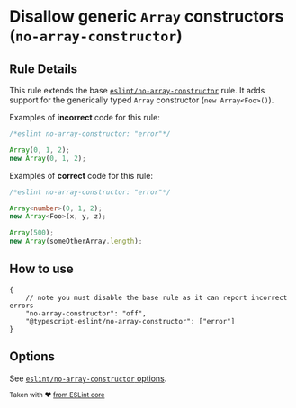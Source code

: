 # Disallow generic `Array` constructors (`no-array-constructor`)

## Rule Details

This rule extends the base [`eslint/no-array-constructor`](https://eslint.org/docs/rules/no-array-constructor) rule.
It adds support for the generically typed `Array` constructor (`new Array<Foo>()`).

Examples of **incorrect** code for this rule:

```ts
/*eslint no-array-constructor: "error"*/

Array(0, 1, 2);
new Array(0, 1, 2);
```

Examples of **correct** code for this rule:

```ts
/*eslint no-array-constructor: "error"*/

Array<number>(0, 1, 2);
new Array<Foo>(x, y, z);

Array(500);
new Array(someOtherArray.length);
```

## How to use

```jsonc
{
    // note you must disable the base rule as it can report incorrect errors
    "no-array-constructor": "off",
    "@typescript-eslint/no-array-constructor": ["error"]
}
```

## Options

See [`eslint/no-array-constructor` options](https://eslint.org/docs/rules/no-array-constructor#options).

<sup>Taken with ❤️ [from ESLint core](https://github.com/eslint/eslint/blob/master/docs/rules/no-array-constructor.md)</sup>
